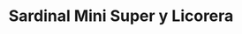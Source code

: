 ---
title: "Sardinal Mini Super y Licorera"
url: /sardinal/sardinal-mini-super-y-licorera/
shop: Spirituosen
---